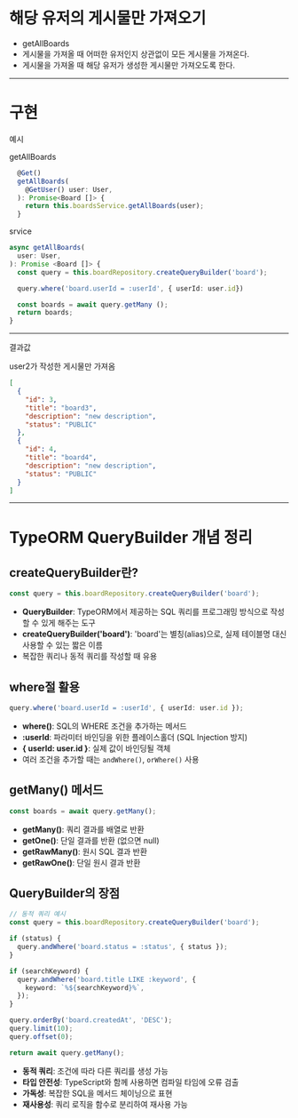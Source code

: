 # 해당 유저의 게시물만 가져오기

- getAllBoards
- 게시물을 가져올 때 어떠한 유저인지 상관없이 모든 게시물을 가져온다.
- 게시물을 가져올 때 해당 유저가 생성한 게시물만 가져오도록 한다.

---

# 구현

예시

getAllBoards

```ts
  @Get()
  getAllBoards(
    @GetUser() user: User,
  ): Promise<Board []> {
    return this.boardsService.getAllBoards(user);
  }
```

srvice

```ts
async getAllBoards(
  user: User,
): Promise <Board []> {
  const query = this.boardRepository.createQueryBuilder('board');

  query.where('board.userId = :userId', { userId: user.id})

  const boards = await query.getMany ();
  return boards;
}
```

---

결과값

user2가 작성한 게시물만 가져옴

```json
[
  {
    "id": 3,
    "title": "board3",
    "description": "new description",
    "status": "PUBLIC"
  },
  {
    "id": 4,
    "title": "board4",
    "description": "new description",
    "status": "PUBLIC"
  }
]
```

---

# TypeORM QueryBuilder 개념 정리

## createQueryBuilder란?

```typescript
const query = this.boardRepository.createQueryBuilder('board');
```

- **QueryBuilder**: TypeORM에서 제공하는 SQL 쿼리를 프로그래밍 방식으로 작성할 수 있게 해주는 도구
- **createQueryBuilder('board')**: 'board'는 별칭(alias)으로, 실제 테이블명 대신 사용할 수 있는 짧은 이름
- 복잡한 쿼리나 동적 쿼리를 작성할 때 유용

## where절 활용

```typescript
query.where('board.userId = :userId', { userId: user.id });
```

- **where()**: SQL의 WHERE 조건을 추가하는 메서드
- **:userId**: 파라미터 바인딩을 위한 플레이스홀더 (SQL Injection 방지)
- **{ userId: user.id }**: 실제 값이 바인딩될 객체
- 여러 조건을 추가할 때는 `andWhere()`, `orWhere()` 사용

## getMany() 메서드

```typescript
const boards = await query.getMany();
```

- **getMany()**: 쿼리 결과를 배열로 반환
- **getOne()**: 단일 결과를 반환 (없으면 null)
- **getRawMany()**: 원시 SQL 결과 반환
- **getRawOne()**: 단일 원시 결과 반환

## QueryBuilder의 장점

```typescript
// 동적 쿼리 예시
const query = this.boardRepository.createQueryBuilder('board');

if (status) {
  query.andWhere('board.status = :status', { status });
}

if (searchKeyword) {
  query.andWhere('board.title LIKE :keyword', {
    keyword: `%${searchKeyword}%`,
  });
}

query.orderBy('board.createdAt', 'DESC');
query.limit(10);
query.offset(0);

return await query.getMany();
```

- **동적 쿼리**: 조건에 따라 다른 쿼리를 생성 가능
- **타입 안전성**: TypeScript와 함께 사용하면 컴파일 타임에 오류 검출
- **가독성**: 복잡한 SQL을 메서드 체이닝으로 표현
- **재사용성**: 쿼리 로직을 함수로 분리하여 재사용 가능
